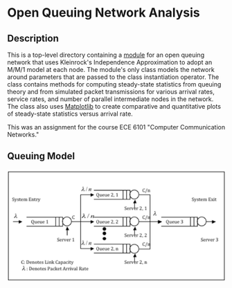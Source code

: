 # Open Queuing Network Analysis

## Description

This is a top-level directory containing a [module](network_statistics.py) for
an open queuing network that uses Kleinrock's Independence Approximation to
adopt an M/M/1 model at each node. The module's only class models the network
around parameters that are passed to the class instantiation operator. The class
contains methods for computing steady-state statistics from queuing theory and
from simulated packet transmissions for various arrival rates, service rates,
and number of parallel intermediate nodes in the network. The class also uses
[Matplotlib](https://matplotlib.org) to create comparative and quantitative
plots of steady-state statistics versus arrival rate.

This was an assignment for the course ECE 6101 "Computer Communication Networks."

## Queuing Model
![Queuing model](docs/images/queuing_model.png)
